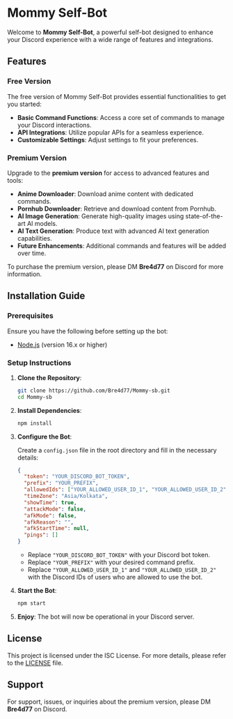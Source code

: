 
# Mommy Self-Bot

Welcome to **Mommy Self-Bot**, a powerful self-bot designed to enhance your Discord experience with a wide range of features and integrations.

## Features

### Free Version

The free version of Mommy Self-Bot provides essential functionalities to get you started:

- **Basic Command Functions**: Access a core set of commands to manage your Discord interactions.
- **API Integrations**: Utilize popular APIs for a seamless experience.
- **Customizable Settings**: Adjust settings to fit your preferences.

### Premium Version

Upgrade to the **premium version** for access to advanced features and tools:

- **Anime Downloader**: Download anime content with dedicated commands.
- **Pornhub Downloader**: Retrieve and download content from Pornhub.
- **AI Image Generation**: Generate high-quality images using state-of-the-art AI models.
- **AI Text Generation**: Produce text with advanced AI text generation capabilities.
- **Future Enhancements**: Additional commands and features will be added over time.

To purchase the premium version, please DM **Bre4d77** on Discord for more information.

## Installation Guide

### Prerequisites

Ensure you have the following before setting up the bot:

- [Node.js](https://nodejs.org/en/) (version 16.x or higher)

### Setup Instructions

1. **Clone the Repository**:
   ```bash
   git clone https://github.com/Bre4d77/Mommy-sb.git
   cd Mommy-sb
   ```

2. **Install Dependencies**:
   ```bash
   npm install
   ```

3. **Configure the Bot**:

   Create a `config.json` file in the root directory and fill in the necessary details:

   ```json
   {
     "token": "YOUR_DISCORD_BOT_TOKEN",
     "prefix": "YOUR_PREFIX",
     "allowedIds": ["YOUR_ALLOWED_USER_ID_1", "YOUR_ALLOWED_USER_ID_2"],
     "timeZone": "Asia/Kolkata",
     "showTime": true,
     "attackMode": false,
     "afkMode": false,
     "afkReason": "",
     "afkStartTime": null,
     "pings": []
   }
   ```

   - Replace `"YOUR_DISCORD_BOT_TOKEN"` with your Discord bot token.
   - Replace `"YOUR_PREFIX"` with your desired command prefix.
   - Replace `"YOUR_ALLOWED_USER_ID_1"` and `"YOUR_ALLOWED_USER_ID_2"` with the Discord IDs of users who are allowed to use the bot.

4. **Start the Bot**:
   ```bash
   npm start
   ```

5. **Enjoy**: The bot will now be operational in your Discord server.

## License

This project is licensed under the ISC License. For more details, please refer to the [LICENSE](LICENSE) file.

## Support

For support, issues, or inquiries about the premium version, please DM **Bre4d77** on Discord.
